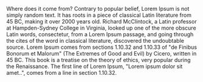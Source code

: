 Where does it come from?
Contrary to popular belief, Lorem Ipsum is not simply random text. It has roots in a piece of classical 
Latin literature from 45 BC, making it over 2000 years old. Richard McClintock, a Latin professor at 
Hampden-Sydney College in Virginia, looked up one of the more obscure Latin words, consectetur, from 
a Lorem Ipsum passage, and going through the cites of the word in classical literature, discovered the 
undoubtable source. Lorem Ipsum comes from sections 1.10.32 and 1.10.33 of "de Finibus Bonorum et Malorum" 
(The Extremes of Good and Evil) by Cicero, written in 45 BC. This book is a treatise on the theory of ethics,
 very popular during the Renaissance. The first line of Lorem Ipsum, "Lorem ipsum dolor sit amet..", comes 
 from a line in section 1.10.32.